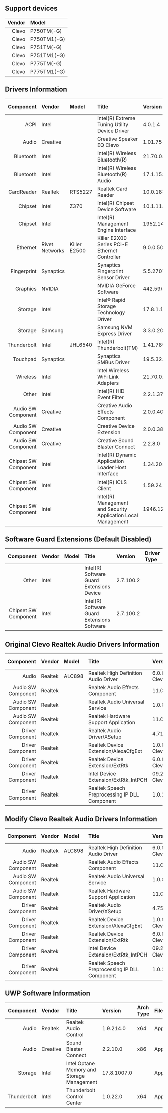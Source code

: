 ## Support devices

| Vendor | Model       |
| -----: | :---------- |
| Clevo  | P750TM(-G)  |
| Clevo  | P750TM1(-G) |
| Clevo  | P751TM(-G)  |
| Clevo  | P751TM1(-G) |
| Clevo  | P775TM(-G)  |
| Clevo  | P775TM1(-G) |

## Drivers Information

| Component               | Vendor         | Model        | Title                                                         | Version                       | Driver Type |
| ----------------------: | :------------- | :----------- | :------------------------------------------------------------ | :---------------------------- | :---------- |
| ACPI                    | Intel          |              | Intel(R) Extreme Tuning Utility Device Driver                 | 4.0.1.4                       |             |
| Audio                   | Creative       |              | Creative Speaker EQ Clevo                                     | 1.01.75                       |             |
| Bluetooth               | Intel          |              | Intel(R) Wireless Bluetooth(R)                                | 21.70.0.3                     |             |
| Bluetooth               | Intel          |              | Intel(R) Wireless Bluetooth(R) Audio                          | 17.1.1530.0031                |             |
| CardReader              | Realtek        | RTS5227      | Realtek Card Reader                                           | 10.0.18363.21327              |             |
| Chipset                 | Intel          | Z370         | Intel(R) Chipset Device Software                              | 10.1.11.4/10.1.18263.8193     |             |
| Chipset                 | Intel          |              | Intel(R) Management Engine Interface                          | 1952.14.0.1470                |             |
| Ethernet                | Rivet Networks | Killer E2500 | Killer E2X00 Series PCI-E Ethernet Controller                 | 9.0.0.50                      |             |
| Fingerprint             | Synaptics      |              | Synaptics Fingerprint Sensor Driver                           | 5.5.2707.1073 Clevo           |             |
| Graphics                | NVIDIA         |              | NVIDIA GeForce Software                                       | 442.59/26.21.14.4259          | Standard    |
| Storage                 | Intel          |              | Intel® Rapid Storage Technology Driver                        | 17.8.1.1066                   |             |
| Storage                 | Samsung        |              | Samsung NVM Express Driver                                    | 3.3.0.2003                    |             |
| Thunderbolt             | Intel          | JHL6540      | Intel(R) Thunderbolt(TM)                                      | 1.41.789.0                    | DCH/UAD     |
| Touchpad                | Synaptics      |              | Synaptics SMBus Driver                                        | 19.5.32.67 Clevo              |             |
| Wireless                | Intel          |              | Intel Wireless WiFi Link Adapters                             | 21.70.0.6                     |             |
| Other                   | Intel          |              | Intel(R) HID Event Filter                                     | 2.2.1.377                     |             |
| Audio SW Component      | Creative       |              | Creative Audio Effects Component                              | 2.0.0.40                      |             |
| Audio SW Component      | Creative       |              | Creative Device Extension                                     | 2.0.0.38                      |             |
| Audio SW Component      | Creative       |              | Creative Sound Blaster Connect                                | 2.2.8.0                       |             |
| Chipset SW Component    | Intel          |              | Intel(R) Dynamic Application Loader Host Interface            | 1.34.2019.0714                |             |
| Chipset SW Component    | Intel          |              | Intel(R) iCLS Client                                          | 1.59.241.0                    |             |
| Chipset SW Component    | Intel          |              | Intel(R) Management and Security Application Local Management | 1946.12.0.1327                |             |

## Software Guard Extensions (Default Disabled)

| Component               | Vendor         | Model        | Title                                                         | Version                       | Driver Type |
| ----------------------: | :------------- | :----------- | :------------------------------------------------------------ | :---------------------------- | :---------- |
| Other                   | Intel          |              | Intel(R) Software Guard Extensions Device                     | 2.7.100.2                     |             |
| Chipset SW Component    | Intel          |              | Intel(R) Software Guard Extensions Software                   | 2.7.100.2                     |             |

## Original Clevo Realtek Audio Drivers Information

| Component               | Vendor         | Model        | Title                                                         | Version                       | Driver Type |
| ----------------------: | :------------- | :----------- | :------------------------------------------------------------ | :---------------------------- | :---------- |
| Audio                   | Realtek        | ALC898       | Realtek High Definition Audio Driver                          | 6.0.8688.1 Clevo              | DCH/UAD     |
| Audio SW Component      | Realtek        |              | Realtek Audio Effects Component                               | 11.0.6000.680                 |             |
| Audio SW Component      | Realtek        |              | Realtek Audio Universal Service                               | 1.0.0.164                     |             |
| Audio SW Component      | Realtek        |              | Realtek Hardware Support Application                          | 11.0.6000.177                 |             |
| Driver Component        | Realtek        |              | Realtek Audio Driver/XSetup                                   | 4.71.00/PG471                 |             |
| Driver Component        | Realtek        |              | Realtek Device Extension/AlexaCfgExt                          | 1.0.8688.1 Clevo              |             |
| Driver Component        | Realtek        |              | Realtek Device Extension/ExtRtk                               | 6.0.8688.1 Clevo              |             |
| Driver Component        | Realtek        |              | Intel Device Extension/ExtRtk_IntPCH                          | 09.21.3690.85 Clevo           |             |
| Driver Component        | Realtek        |              | Realtek Speech Preprocessing IP DLL Component                 | 1.0.21.676                    |             |

## Modify Clevo Realtek Audio Drivers Information

| Component               | Vendor         | Model        | Title                                                         | Version                       | Driver Type |
| ----------------------: | :------------- | :----------- | :------------------------------------------------------------ | :---------------------------- | :---------- |
| Audio                   | Realtek        | ALC898       | Realtek High Definition Audio Driver                          | 6.0.8688.1 Clevo              | DCH/UAD     |
| Audio SW Component      | Realtek        |              | Realtek Audio Effects Component                               | 11.0.6000.754                 |             |
| Audio SW Component      | Realtek        |              | Realtek Audio Universal Service                               | 1.0.0.240                     |             |
| Audio SW Component      | Realtek        |              | Realtek Hardware Support Application                          | 11.0.6000.212                 |             |
| Driver Component        | Realtek        |              | Realtek Audio Driver/XSetup                                   | 4.75.00/PG475                 |             |
| Driver Component        | Realtek        |              | Realtek Device Extension/AlexaCfgExt                          | 1.0.8899.1 Clevo              |             |
| Driver Component        | Realtek        |              | Realtek Device Extension/ExtRtk                               | 6.0.8688.1 Clevo              |             |
| Driver Component        | Realtek        |              | Intel Device Extension/ExtRtk_IntPCH                          | 09.21.3690.156 Clevo          |             |
| Driver Component        | Realtek        |              | Realtek Speech Preprocessing IP DLL Component                 | 1.0.24.718                    |             |

## UWP Software Information

| Component               | Vendor         | Title                                      | Version     | Arch Type | File Type  |
| ----------------------: | :------------- | :----------------------------------------- | :---------- | :-------- | :--------- |
| Audio                   | Realtek        | Realtek Audio Control                      | 1.9.214.0   | x64       | AppxBundle |
| Audio                   | Creative       | Sound Blaster Connect                      | 2.2.10.0    | x86       | AppxBundle |
| Storage                 | Intel          | Intel Optane Memory and Storage Management | 17.8.1007.0 |           | AppxBundle |
| Thunderbolt             | Intel          | Thunderbolt Control Center                 | 1.0.22.0    | x64       | Appx       |
